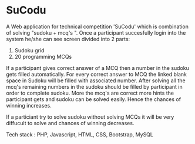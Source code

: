 # SuCodu

A Web application for technical competition 'SuCodu' which is combination of solving "sudoku + mcq's ". 
Once a participant succesfully login into the system he/she can see screen divided into 2 parts: 
1. Sudoku grid
2. 20 programming MCQs

If a participant gives correct answer of a MCQ then a number in the sudoku gets filled automatically.
For every correct answer to MCQ the linked blank space in Sudoku will be filled with associated number.
After solving all the mcq's remaining numbers in the sudoku should be filled by participant in order to complete sudoku.
More the mcq's are correct more hints the participant gets and sudoku can be solved easily. Hence the chances of winning increases.

If a particiant try to solve sudoku without solving MCQs it will be very diffucult to solve and chances of winning decreases.

Tech stack : PHP, Javascript, HTML, CSS, Bootstrap, MySQL

